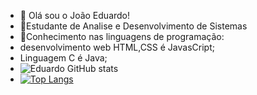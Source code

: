 - 👋 Olá sou o João Eduardo!
- 👾Estudante de Analise e Desenvolvimento de Sistemas
- 🚀Conhecimento nas linguagens de programação:
- desenvolvimento web HTML,CSS é JavasCript;
- Linguagem C é Java;
- ![Eduardo GitHub stats](https://github-readme-stats.vercel.app/api?username=JoaoEduardo882&show_icons=true&theme=radical)
- [![Top Langs](https://github-readme-stats.vercel.app/api/top-langs/?username=JoaoEduardo882)](https://github.com/anuraghazra/github-readme-stats)

